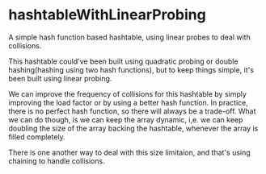 # hashtableWithLinearProbing
A simple hash function based hashtable, using linear probes to deal with collisions.

This hashtable could've been built using quadratic probing or double hashing(hashing using two hash functions), but to keep things simple, it's been built using linear probing.

We can improve the frequency of collisions for this hashtable by simply improving the load factor or by using a better hash function.
In practice, there is no perfect hash function, so there will always be a trade-off.
What we can do though, is we can keep the array dynamic, i,e. we can keep doubling the size of the array backing the hashtable, whenever the array is filled completely.

There is one another way to deal with this size limitaion, and that's using chaining to handle collisions.
